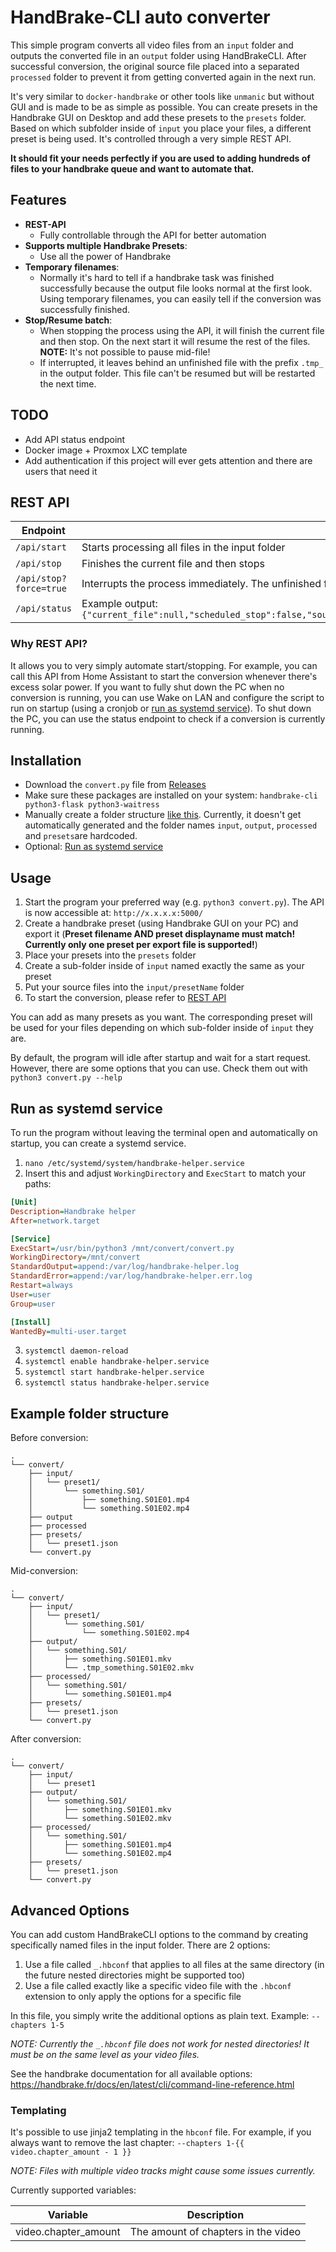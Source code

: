 # HandBrake-CLI auto converter

This simple program converts all video files from an `input` folder and outputs the converted file in an `output` folder using HandBrakeCLI.
After successful conversion, the original source file placed into a separated `processed` folder to prevent it from getting converted again in the next run.

It's very similar to `docker-handbrake` or other tools like `unmanic` but without GUI and is made to be as simple as possible.
You can create presets in the Handbrake GUI on Desktop and add these presets to the `presets` folder.
Based on which subfolder inside of `input` you place your files, a different preset is being used.
It's controlled through a very simple REST API.

**It should fit your needs perfectly if you are used to adding hundreds of files to your handbrake queue and want to automate that.** 

## Features
- **REST-API**
  - Fully controllable through the API for better automation
- **Supports multiple Handbrake Presets**:
  - Use all the power of Handbrake
- **Temporary filenames**:
  - Normally it's hard to tell if a handbrake task was finished successfully because the output file looks normal at the first look. Using temporary filenames, you can easily tell if the conversion was successfully finished.
- **Stop/Resume batch**:
  - When stopping the process using the API, it will finish the current file and then stop. On the next start it will resume the rest of the files. **NOTE:** It's not possible to pause mid-file!
  - If interrupted, it leaves behind an unfinished file with the prefix `.tmp_` in the output folder. This file can't be resumed but will be restarted the next time.

## TODO
- Add API status endpoint
- Docker image + Proxmox LXC template
- Add authentication if this project will ever gets attention and there are users that need it

## REST API
| Endpoint               | Description                                                                                                   |
|------------------------|---------------------------------------------------------------------------------------------------------------|
| `/api/start`           | Starts processing all files in the input folder                                                               |
| `/api/stop`            | Finishes the current file and then stops                                                                      |
| `/api/stop?force=true` | Interrupts the process immediately. The unfinished file can't be resumed but will be restarted the next time. |
| `/api/status`          | Example output: `{"current_file":null,"scheduled_stop":false,"source_files_failed":null,"source_files_processed":null,"source_files_successful":null,"source_files_total":null,"status":"idle"}`                                                                                              |

### Why REST API?
It allows you to very simply automate start/stopping.
For example, you can call this API from Home Assistant to start the conversion whenever there's excess solar power.
If you want to fully shut down the PC when no conversion is running, you can use Wake on LAN and configure the script to run on startup (using a cronjob or [run as systemd service](#run-as-systemd-service)).
To shut down the PC, you can use the status endpoint to check if a conversion is currently running.

## Installation
- Download the `convert.py` file from [Releases](https://github.com/Xitee1/handbrake-cli-auto-converter/releases)
- Make sure these packages are installed on your system: `handbrake-cli python3-flask python3-waitress`
- Manually create a folder structure [like this](#example-folder-structure). Currently, it doesn't get automatically generated and the folder names `input`, `output`, `processed` and `presets`are hardcoded.
- Optional: [Run as systemd service](#run-as-systemd-service)

## Usage
1. Start the program your preferred way (e.g. `python3 convert.py`). The API is now accessible at: `http://x.x.x.x:5000/`
2. Create a handbrake preset (using Handbrake GUI on your PC) and export it (**Preset filename AND preset displayname must match! Currently only one preset per export file is supported!**)
3. Place your presets into the `presets` folder
4. Create a sub-folder inside of `input` named exactly the same as your preset
5. Put your source files into the `input/presetName` folder
6. To start the conversion, please refer to [REST API](#rest-api)

You can add as many presets as you want. The corresponding preset will be used for your files depending on which sub-folder inside of `input` they are.

By default, the program will idle after startup and wait for a start request.
However, there are some options that you can use. Check them out with `python3 convert.py --help`

## Run as systemd service
To run the program without leaving the terminal open and automatically on startup, you can create a systemd service.

1. `nano /etc/systemd/system/handbrake-helper.service`
2. Insert this and adjust `WorkingDirectory` and `ExecStart` to match your paths:
```ini
[Unit]
Description=Handbrake helper
After=network.target

[Service]
ExecStart=/usr/bin/python3 /mnt/convert/convert.py
WorkingDirectory=/mnt/convert
StandardOutput=append:/var/log/handbrake-helper.log
StandardError=append:/var/log/handbrake-helper.err.log
Restart=always
User=user
Group=user

[Install]
WantedBy=multi-user.target
```
3. `systemctl daemon-reload`
4. `systemctl enable handbrake-helper.service`
5. `systemctl start handbrake-helper.service`
6. `systemctl status handbrake-helper.service`

## Example folder structure
Before conversion:
```
.
└── convert/
    ├── input/
    │   └── preset1/
    │       └── something.S01/
    │           ├── something.S01E01.mp4
    │           └── something.S01E02.mp4
    ├── output
    ├── processed
    ├── presets/
    │   └── preset1.json
    └── convert.py
```

Mid-conversion:
```
.
└── convert/
    ├── input/
    │   └── preset1/
    │       └── something.S01/
    │           └── something.S01E02.mp4
    ├── output/
    │   └── something.S01/
    │       ├── something.S01E01.mkv
    │       └── .tmp_something.S01E02.mkv
    ├── processed/
    │   └── something.S01/
    │       └── something.S01E01.mp4
    ├── presets/
    │   └── preset1.json
    └── convert.py
```

After conversion:
```
.
└── convert/
    ├── input/
    │   └── preset1
    ├── output/
    │   └── something.S01/
    │       ├── something.S01E01.mkv
    │       └── something.S01E02.mkv
    ├── processed/
    │   └── something.S01/
    │       ├── something.S01E01.mp4
    │       └── something.S01E02.mp4
    ├── presets/
    │   └── preset1.json
    └── convert.py
```

## Advanced Options
You can add custom HandBrakeCLI options to the command by creating specifically named files in the input folder.
There are 2 options:
1. Use a file called `_.hbconf` that applies to all files at the same directory (in the future nested directories might be supported too)
2. Use a file called exactly like a specific video file with the `.hbconf` extension to only apply the options for a specific file

In this file, you simply write the additional options as plain text.
Example: `--chapters 1-5`

_NOTE: Currently the `_.hbconf` file does not work for nested directories! It must be on the same level as your video files._

See the handbrake documentation for all available options:
https://handbrake.fr/docs/en/latest/cli/command-line-reference.html

### Templating
It's possible to use jinja2 templating in the `hbconf` file.
For example, if you always want to remove the last chapter: `--chapters 1-{{ video.chapter_amount - 1 }}`

_NOTE: Files with multiple video tracks might cause some issues currently._

Currently supported variables:

| Variable             | Description                         |
|----------------------|-------------------------------------|
| video.chapter_amount | The amount of chapters in the video |



